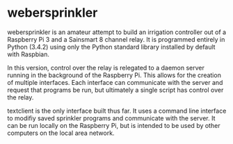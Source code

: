 # webersprinkler

webersprinkler is an amateur attempt to build an irrigation controller out of a Raspberry Pi 3 and a Sainsmart 8 channel relay. It is programmed entirely in Python (3.4.2) using only the Python standard library installed by default with Raspbian.

In this version, control over the relay is relegated to a daemon server running in the background of the Raspberry Pi. This allows for the creation of multiple interfaces. Each interface can communicate with the server and request that programs be run, but ultimately a single script has control over the relay.

textclient is the only interface built thus far. It uses a command line interface to modifiy saved sprinkler programs and communicate with the server. It can be run locally on the Raspberry Pi, but is intended to be used by other computers on the local area network.

